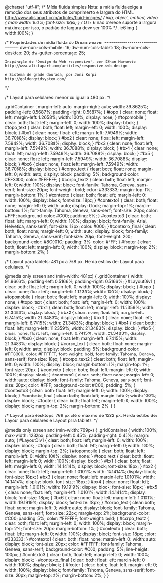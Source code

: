 @charset "utf-8";
/* Mídia fluida simples
   Nota: a mídia fluida exige a remoção dos seus atributos de comprimento e largura do HTML
   http://www.alistapart.com/articles/fluid-images/ 
*/
img, object, embed, video {
 max-width: 100%;
 font-size: 18px;
}
/* O IE 6 não oferece suporte a largura máxima; por isso, o padrão de largura deve ser 100% */
.ie6 img {
	width:100%;
}

/*
	Propriedades de mídia fluida do Dreamweaver
	----------------------------------
	dw-num-cols-mobile:		16;
	dw-num-cols-tablet:		18;
	dw-num-cols-desktop:	20;
	dw-gutter-percentage:	25;
	
	Inspiração do "Design da Web responsivo", por Ethan Marcotte 
	http://www.alistapart.com/articles/responsive-web-design
	
	e Sistema de grade dourada, por Joni Korpi
	http://goldengridsystem.com/
*/

/* Layout para celulares: menor ou igual a 480 px. */

.gridContainer {
	margin-left: auto;
	margin-right: auto;
	width: 89.8625%;
	padding-left: 0.5687%;
	padding-right: 0.5687%;
}
#topo {
 clear: none;
 float: left;
 margin-left: 1.2658%;
 width: 100%;
 display: none;
}
#topomobile {
	clear: both;
	float: left;
	margin-left: 0;
	width: 100%;
	display: block;
}
#topo_text {
	clear: both;
	float: left;
	margin-left: 0;
	width: 100%;
	display: block;
}
#bx1 {
	clear: none;
	float: left;
	margin-left: 7.5949%;
	width: 36.7088%;
	display: block;
}
#bx2 {
	clear: none;
	float: left;
	margin-left: 7.5949%;
	width: 36.7088%;
	display: block;
}
#bx3 {
	clear: none;
	float: left;
	margin-left: 7.5949%;
	width: 36.7088%;
	display: block;
}
#bx4 {
	clear: none;
	float: left;
	margin-left: 7.5949%;
	width: 36.7088%;
	display: block;
}
#bx5 {
	clear: none;
	float: left;
	margin-left: 7.5949%;
	width: 36.7088%;
	display: block;
}
#bx6 {
	clear: none;
	float: left;
	margin-left: 7.5949%;
	width: 36.7088%;
	display: block;
}
#corpo_text {
 clear: both;
 float: none;
 margin-left: 0;
 width: auto;
 display: block;
 padding: 5%;
 background-color: #FF3300;
 color: #FFFFFF;
}
#corpo_text2 {
 clear: both;
 float: left;
 margin-left: 0;
 width: 100%;
 display: block;
 font-family: Tahoma, Geneva, sans-serif;
 font-size: 20px;
 font-weight: bold;
 color: #333333;
 margin-top: 1%;
 margin-bottom: 1%;
}
#contexto {
 clear: both;
 float: left;
 margin-left: 0;
 width: 100%;
 display: block;
 font-size: 18px;
}
#contexto1 {
 clear: both;
 float: none;
 margin-left: 0;
 width: auto;
 display: block;
 margin-top: 1%;
 margin-bottom: 1%;
 font-family: Tahoma, Geneva, sans-serif;
 font-size: 20px;
 color: #FFF;
 background-color: #C00;
 padding: 5%;
}
#contexto3 {
 clear: both;
 float: left;
 margin-left: 0;
 width: 100%;
 display: block;
 font-family: Arial, Helvetica, sans-serif;
 font-size: 18px;
 color: #000;
}
#contexto_final {
 clear: both;
 float: none;
 margin-left: 0;
 width: auto;
 display: block;
 font-family: Tahoma, Geneva, sans-serif;
 font-size: 20px;
 font-weight: 200;
 background-color: #8C001C;
 padding: 3%;
 color: #FFF;
}
#footer {
 clear: both;
 float: left;
 margin-left: 0;
 width: 100%;
 display: block;
 margin-top: 2%;
 margin-bottom: 2%;
}

/* Layout para tablets: 481 px a 768 px. Herda estilos de: Layout para celulares. */

@media only screen and (min-width: 481px) {
.gridContainer {
	width: 91.9666%;
	padding-left: 0.5166%;
	padding-right: 0.5166%;
}
#LayoutDiv1 {
	clear: both;
	float: left;
	margin-left: 0;
	width: 100%;
	display: block;
}
#topo {
	clear: none;
	float: left;
	margin-left: 1.1235%;
	width: 100%;
	display: block;
}
#topomobile {
 clear: both;
 float: left;
 margin-left: 0;
 width: 100%;
 display: none;
}
#topo_text {
 clear: both;
 float: left;
 margin-left: 0;
 width: 100%;
 display: block;
}
#bx1 {
 clear: both;
 float: left;
 margin-left: 11.2359%;
 width: 21.3483%;
 display: block;
}
#bx2 {
 clear: none;
 float: left;
 margin-left: 6.7415%;
 width: 21.3483%;
 display: block;
}
#bx3 {
 clear: none;
 float: left;
 margin-left: 6.7415%;
 width: 21.3483%;
 display: block;
}
#bx4 {
 clear: both;
 float: left;
 margin-left: 11.2359%;
 width: 21.3483%;
 display: block;
}
#bx5 {
 clear: none;
 float: left;
 margin-left: 6.7415%;
 width: 21.3483%;
 display: block;
}
#bx6 {
 clear: none;
 float: left;
 margin-left: 6.7415%;
 width: 21.3483%;
 display: block;
}
#corpo_text {
 clear: both;
 float: none;
 margin-left: 0;
 width: auto;
 display: block;
 padding: 5%;
 background-color: #FF3300;
 color: #FFFFFF;
 font-weight: bold;
 font-family: Tahoma, Geneva, sans-serif;
 font-size: 18px;
}
#corpo_text2 {
 clear: both;
 float: left;
 margin-left: 0;
 width: 100%;
 display: block;
 margin-bottom: 1%;
 margin-top: 1%;
 font-size: 20px;
}
#contexto {
 clear: both;
 float: left;
 margin-left: 0;
 width: 100%;
 display: block;
}
#contexto1 {
 clear: both;
 float: none;
 margin-left: 0;
 width: auto;
 display: block;
 font-family: Tahoma, Geneva, sans-serif;
 font-size: 20px;
 color: #FFF;
 background-color: #C00;
 padding: 5%;
}
#contexto3 {
 clear: both;
 float: left;
 margin-left: 0;
 width: 100%;
 display: block;
}
#contexto_final {
 clear: both;
 float: left;
 margin-left: 0;
 width: 100%;
 display: block;
}
#footer {
 clear: both;
 float: left;
 margin-left: 0;
 width: 100%;
 display: block;
 margin-top: 2%;
 margin-bottom: 2%;
}
}

/* Layout para desktops: 769 px até o máximo de 1232 px. Herda estilos de: Layout para celulares e Layout para tablets. */

@media only screen and (min-width: 769px) {
.gridContainer {
 width: 100%;
 max-width: 1232px;
 padding-left: 0.45%;
 padding-right: 0.45%;
 margin: auto;
}
#LayoutDiv1 {
	clear: both;
	float: left;
	margin-left: 0;
	width: 100%;
	display: block;
}
#topo {
 clear: both;
 float: left;
 margin-left: 0;
 width: 100%;
 display: block;
 margin-top: 2%;
}
#topomobile {
 clear: both;
 float: left;
 margin-left: 0;
 width: 100%;
 display: none;
}
#topo_text {
 clear: both;
 float: left;
 margin-left: 0;
 width: 100%;
 display: block;
}
#bx1 {
 clear: both;
 float: left;
 margin-left: 0;
 width: 14.1414%;
 display: block;
 font-size: 18px;
}
#bx2 {
 clear: none;
 float: left;
 margin-left: 1.0101%;
 width: 14.1414%;
 display: block;
 font-size: 18px;
}
#bx3 {
 clear: none;
 float: left;
 margin-left: 1.0101%;
 width: 14.1414%;
 display: block;
 font-size: 18px;
}
#bx4 {
 clear: none;
 float: left;
 margin-left: 1.0101%;
 width: 19.1919%;
 display: block;
 font-size: 18px;
}
#bx5 {
 clear: none;
 float: left;
 margin-left: 1.0101%;
 width: 14.1414%;
 display: block;
 font-size: 18px;
}
#bx6 {
 clear: none;
 float: left;
 margin-left: 1.0101%;
 width: 19.1919%;
 display: block;
 font-size: 18px;
}
#corpo_text {
 clear: both;
 float: none;
 margin-left: 0;
 width: auto;
 display: block;
 font-family: Tahoma, Geneva, sans-serif;
 font-size: 22px;
 margin-top: 2%;
 background-color: #C00;
 padding: 5%;
 color: #FFFFFF;
 font-weight: bold;
}
#corpo_text2 {
 clear: both;
 float: left;
 margin-left: 0;
 width: 100%;
 display: block;
 margin-top: 2%;
 font-size: 20px;
 margin-bottom: 1%;
}
#contexto {
 clear: both;
 float: left;
 margin-left: 0;
 width: 100%;
 display: block;
 font-size: 18px;
 color: #333333;
}
#contexto1 {
 clear: both;
 float: none;
 margin-left: 0;
 width: auto;
 display: block;
 font-size: 20px;
 color: #FFFFFF;
 font-family: Tahoma, Geneva, sans-serif;
 background-color: #C00;
 padding: 5%;
 line-height: 100px;
}
#contexto3 {
 clear: both;
 float: left;
 margin-left: 0;
 width: 100%;
 display: block;
}
#contexto_final {
 clear: both;
 float: left;
 margin-left: 0;
 width: 100%;
 display: block;
}
#footer {
 clear: both;
 float: left;
 margin-left: 0;
 width: 100%;
 display: block;
 font-family: Tahoma, Geneva, sans-serif;
 font-size: 20px;
 margin-top: 2%;
 margin-bottom: 2%;
}
}
